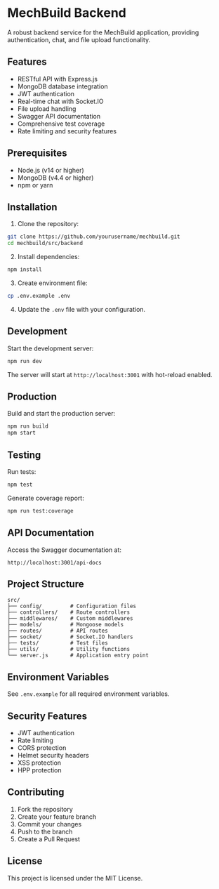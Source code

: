 # MechBuild Backend

A robust backend service for the MechBuild application, providing authentication, chat, and file upload functionality.

## Features

- RESTful API with Express.js
- MongoDB database integration
- JWT authentication
- Real-time chat with Socket.IO
- File upload handling
- Swagger API documentation
- Comprehensive test coverage
- Rate limiting and security features

## Prerequisites

- Node.js (v14 or higher)
- MongoDB (v4.4 or higher)
- npm or yarn

## Installation

1. Clone the repository:
```bash
git clone https://github.com/yourusername/mechbuild.git
cd mechbuild/src/backend
```

2. Install dependencies:
```bash
npm install
```

3. Create environment file:
```bash
cp .env.example .env
```

4. Update the `.env` file with your configuration.

## Development

Start the development server:
```bash
npm run dev
```

The server will start at `http://localhost:3001` with hot-reload enabled.

## Production

Build and start the production server:
```bash
npm run build
npm start
```

## Testing

Run tests:
```bash
npm test
```

Generate coverage report:
```bash
npm run test:coverage
```

## API Documentation

Access the Swagger documentation at:
```
http://localhost:3001/api-docs
```

## Project Structure

```
src/
├── config/         # Configuration files
├── controllers/    # Route controllers
├── middlewares/    # Custom middlewares
├── models/         # Mongoose models
├── routes/         # API routes
├── socket/         # Socket.IO handlers
├── tests/          # Test files
├── utils/          # Utility functions
└── server.js       # Application entry point
```

## Environment Variables

See `.env.example` for all required environment variables.

## Security Features

- JWT authentication
- Rate limiting
- CORS protection
- Helmet security headers
- XSS protection
- HPP protection

## Contributing

1. Fork the repository
2. Create your feature branch
3. Commit your changes
4. Push to the branch
5. Create a Pull Request

## License

This project is licensed under the MIT License. 